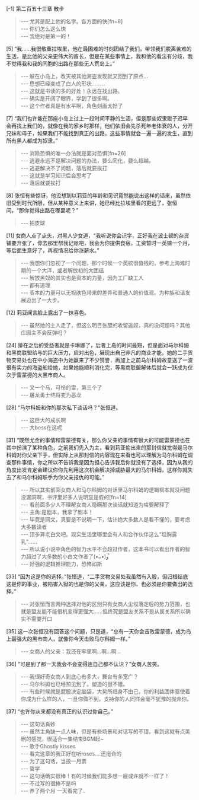 
[-1] 第二百五十三章 散步
>--- 尤其是配上他的名字。各方面的快[fn=8]<br>
>--- 你们怎么这么快<br>
>--- 我绝对是第一的！<br>

[5] “我……我很敬重拉埃里，他在最困难的时刻团结了我们，带领我们脱离苦难的生活，是比他的父亲更伟大的酋长，但是在某些事情上，我和他的看法有分歧，我不觉得我和我的同胞的出路在那些无人荒岛上。”
>--- 躲在小岛上，改天被其他海盗发现就又回到了原点…<br>
>--- 思想已经变成了白人的形状………<br>
>--- 这就是书读的多的好处！永远在找出路。<br>
>--- 确实是开阔了眼界，学到了很多啊。<br>
>--- 这个作者真是有水平啊，角色刻画太好了<br>

[7] “我们也许能在那座小岛上过上一段时间平静的生活，但是那些奴隶贩子迟早会再找上我们的，就像在我的家乡时那样，他们依旧会先杀死年老体衰的人，分开兄妹和母子，如果我们不能找到真正的出路，这些事情就会一遍一遍的发生，直到所有黑人都成为奴隶。”
>--- 消除恐惧的唯一办法就是面对恐惧[fn=26]<br>
>--- 逃避永远不是解决问题的办法，要么同化，要么超越。<br>
>--- 逃避解决不了问题，落后就要挨打<br>
>--- 这就是学习知识后会思考了<br>
>--- 落后就要挨打<br>

[8] 张恒有些惊讶，他没想到以莉亚的年龄和见识竟然能说出这样的话来，虽然依旧受到时代所限，但从某种意义上来讲，她已经比拉埃里看的更远了，张恒问，“那你觉得出路在哪里呢？”
>--- 拍皮球<br>

[11] 女商人点了点头，对黑人少女道，“我听说你会识字，正好我在波士顿的杂货铺要开张了，你去那里帮我记账吧，我会为你提供食宿，工资暂时一英镑一个月，等后面生意好了，再视情况给你涨薪水。”
>--- 我想你们忽视了一个问题，那个时候一个英镑很值钱的，参考上海滩时期的一个大洋，或者解放初的大团结<br>
>--- 解放黑奴的其实也是资本的力量，因为工厂缺工人<br>
>--- 都有道理<br>
>--- 资本的力量可以无视肤色带来的差异和普通人的价值观。为种族和谐发展迈出了一大步。<br>

[12] 莉亚闻言脸上露出了一抹喜色。
>--- 虽然她的主人走了，但这么明目张胆的收留逃奴，真的没问题吗？其他庄园主不会反弹吗？<br>

[24] 排在之后的受益者就是卡琳娜了，后者上岛的时间最短，但是面对马尔科姆和黑商联盟给与的巨大压力，应对出色，展现出自己非凡的商业才能，她的二手货物交易处也在中小海盗中为她赢来了不少赞誉，再加上之前马尔科姆故意送了一波很有实力的海盗船给她，如果她能顺利消化完，等黑商联盟解体后就会一跃成为仅次于雷蒙德的大黑市商人。
>--- 又一个马，可怜的雷，第三个了<br>
>--- 屠龙勇士终将变为恶龙<br>

[28] “马尔科姆和你的那次私下谈话吗？”张恒道。
>--- 这巨大的成长啊<br>
>--- 大boss在这呢<br>

[31] “既然尤金的事情和雷蒙德有关，那么你父亲的事情有很大的可能雷蒙德也在其中扮演了某种角色，之前我们先入为主，看到莉亚偷出来的那封信就觉得是马尔科姆对你父亲下手，但实际上从那封信的内容现在来看也可以理解为马尔科姆在调查那件事情，你之所以不告诉我是因为担心告诉我后你就没有了选择，因为从我的角度出发肯定会建议你你先利用这次机会解决掉威胁最大的马尔科姆，这样你就失去了和马尔科姆联手为你父亲报仇的可能。”
>--- 所以其实前面女商人和马尔科姆的对话里马尔科姆的逻辑根本就没问题没漏洞啊，书评里好多人说明显是假的[fn=14]<br>
>--- 看前面多少人不理解女商人隐瞒那次谈话就知道为啥要解释了<br>
>--- 主角:是剧本，我拿了剧本！<br>
>--- 毕竟是网文，真要是不说明一下，估计绝大多数人是看不懂的，要考虑大多数读者<br>
>--- 顶多算老白文吧。现实生活里哪里会有人和合作伙伴这么“坦胸露乳”……<br>
>--- 所以说小说中角色的智力水平不会超过作者，这本书可以看出作者的智力超过了大多数的小白文作者了(*•̀ᴗ•́*)و ̑̑<br>
>--- 好强的逻辑推理能力，恐怖如斯<br>

[33] “因为这是你的选择。”张恒道，“二手货物交易处我虽然有入股，但归根结底这是你的事业，被陷害入狱的也是你的父亲，这应该是你，也必须是你要做出的选择。”
>--- 对张恒而言两种选择对他的区别只有女商人尘埃落定后的势力范围，也就是盟友能不能借机变得更强大……但终究是盟友关系不是从属关系所以确实不需要开口<br>

[35] 这一次张恒没有回答这个问题，只是道，“总有一天你会击败雷蒙德，成为岛上最强大的黑市商人，就像你今天击败马尔科姆一样。”
>--- 女商人的父亲：我还在牢里啊…啊…啊…<br>

[36] “可是到了那一天我会不会变得连自己都不认识？”女商人苦笑。
>--- 我很好奇女商人到底心有多大，舞台有多宽广？<br>
>--- 马尔科姆也已经预见到了。塑造的很不错。<br>
>--- 有些时候就是屁股决定脑袋，大势所趋身不由己，你的利益团体驱使着你成为什么样的人，一旦你做不到，支持你的人同样会毫不犹豫的抛弃你。<br>

[37] “也许你从来都没有真正的认识过你自己。”
>--- 这句话真妙<br>
>--- 虽然主角缺一点人味，但是有些场景和对话写的不错，看到这就有点美剧的感觉，很适合一集结束BGM起~<br>
>--- 歌手Ghostly kisses<br>
>--- 看完这章的我正好在听roses....还挺合的<br>
>--- 为了这句话，当投一月票<br>
>--- 哲学<br>
>--- 这句话确实很棒！有的时候我们能多想一层或许就不一样了！<br>
>--- 不过写的很棒不是吗<br>
>--- 养了两个月 一天看完了..<br>
